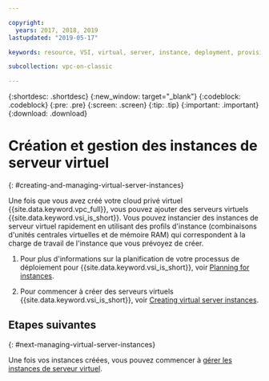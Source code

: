 ```yaml
---

copyright:
  years: 2017, 2018, 2019
lastupdated: "2019-05-17"

keywords: resource, VSI, virtual, server, instance, deployment, provisioning, instantiate, managing

subcollection: vpc-on-classic

---
```


{:shortdesc: .shortdesc}
{:new_window: target="_blank"}
{:codeblock: .codeblock}
{:pre: .pre}
{:screen: .screen}
{:tip: .tip}
{:important: .important}
{:download: .download}

# Création et gestion des instances de serveur virtuel
{: #creating-and-managing-virtual-server-instances}

Une fois que vous avez créé votre cloud privé virtuel {{site.data.keyword.vpc_full}}, vous pouvez ajouter des serveurs virtuels {{site.data.keyword.vsi_is_short}}. Vous pouvez instancier des instances de serveur virtuel rapidement en utilisant des profils d'instance (combinaisons d'unités centrales virtuelles et de mémoire RAM) qui correspondent à la charge de travail de l'instance que vous prévoyez de créer.

1. Pour plus d'informations sur la planification de votre processus de déploiement pour {{site.data.keyword.vsi_is_short}}, voir [Planning for instances](/docs/vpc-on-classic-vsi?topic=vpc-on-classic-vsi-planning-for-instances). 

2. Pour commencer à créer des serveurs virtuels {{site.data.keyword.vsi_is_short}}, voir [Creating virtual server instances](/docs/vpc-on-classic-vsi?topic=vpc-on-classic-vsi-creating-virtual-servers).

## Etapes suivantes
{: #next-managing-virtual-server-instances}

Une fois vos instances créées, vous pouvez commencer à [gérer les instances de serveur virtuel](/docs/vpc-on-classic-vsi?topic=vpc-on-classic-vsi-managing-virtual-server-instances).
